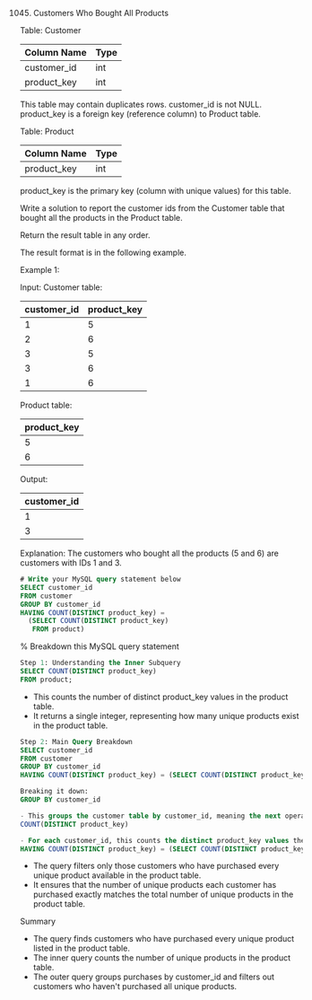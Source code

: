 1045. Customers Who Bought All Products

Table: Customer

| Column Name | Type    |
|-------------|---------|
| customer_id | int     |
| product_key | int     |

This table may contain duplicates rows. 
customer_id is not NULL.
product_key is a foreign key (reference column) to Product table.
 

Table: Product

| Column Name | Type    |
|-------------|---------|
| product_key | int     |

product_key is the primary key (column with unique values) for this table.
 

Write a solution to report the customer ids from the Customer table that bought all the products in the Product table.

Return the result table in any order.

The result format is in the following example.

 Example 1:

Input: 
Customer table:

| customer_id | product_key |
|-------------|-------------|
| 1           | 5           |
| 2           | 6           |
| 3           | 5           |
| 3           | 6           |
| 1           | 6           |

Product table:

| product_key |
|-------------|
| 5           |
| 6           |

Output: 

| customer_id |
|-------------|
| 1           |
| 3           |

Explanation: 
The customers who bought all the products (5 and 6) are customers with IDs 1 and 3.

```sql
# Write your MySQL query statement below
SELECT customer_id
FROM customer
GROUP BY customer_id
HAVING COUNT(DISTINCT product_key) =
  (SELECT COUNT(DISTINCT product_key)
   FROM product)
```

% Breakdown this MySQL query statement
```sql
Step 1: Understanding the Inner Subquery
SELECT COUNT(DISTINCT product_key)
FROM product;
```
- This counts the number of distinct product_key values in the product table.
- It returns a single integer, representing how many unique products exist in the product table.
```sql
Step 2: Main Query Breakdown
SELECT customer_id 
FROM customer
GROUP BY customer_id
HAVING COUNT(DISTINCT product_key) = (SELECT COUNT(DISTINCT product_key) FROM product);
```

```sql
Breaking it down:
GROUP BY customer_id
```

```sql
- This groups the customer table by customer_id, meaning the next operations will be applied per customer.
COUNT(DISTINCT product_key)
```
```sql
- For each customer_id, this counts the distinct product_key values they have purchased.
HAVING COUNT(DISTINCT product_key) = (SELECT COUNT(DISTINCT product_key) FROM product)
```
- The query filters only those customers who have purchased every unique product available in the product table.
- It ensures that the number of unique products each customer has purchased exactly matches the total number of unique products in the product table.

Summary
- The query finds customers who have purchased every unique product listed in the product table.
- The inner query counts the number of unique products in the product table.
- The outer query groups purchases by customer_id and filters out customers who haven't purchased all unique products.

